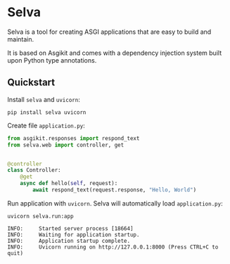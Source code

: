 # Selva

Selva is a tool for creating ASGI applications that are easy to build and maintain.

It is based on Asgikit and comes with a dependency injection system built upon Python type annotations.

## Quickstart

Install `selva` and `uvicorn`:

```shell
pip install selva uvicorn
```

Create file `application.py`:

```python
from asgikit.responses import respond_text
from selva.web import controller, get


@controller
class Controller:
    @get
    async def hello(self, request):
        await respond_text(request.response, "Hello, World")
```

Run application with `uvicorn`. Selva will automatically load `application.py`:

```shell
uvicorn selva.run:app
```

```
INFO:     Started server process [18664]
INFO:     Waiting for application startup.
INFO:     Application startup complete.
INFO:     Uvicorn running on http://127.0.0.1:8000 (Press CTRL+C to quit)
```
